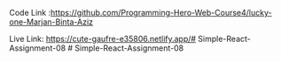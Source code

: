 Code Link :https://github.com/Programming-Hero-Web-Course4/lucky-one-Marjan-Binta-Aziz

Live Link: https://cute-gaufre-e35806.netlify.app/#   S i m p l e - R e a c t - A s s i g n m e n t - 0 8  
 #   S i m p l e - R e a c t - A s s i g n m e n t - 0 8  
 